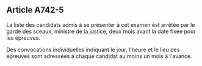 Article A742-5
----
La liste des candidats admis à se présenter à cet examen est arrêtée par le
garde des sceaux, ministre de la justice, deux mois avant la date fixée pour les
épreuves.

Des convocations individuelles indiquant le jour, l'heure et le lieu des
épreuves sont adressées à chaque candidat au moins un mois à l'avance.
